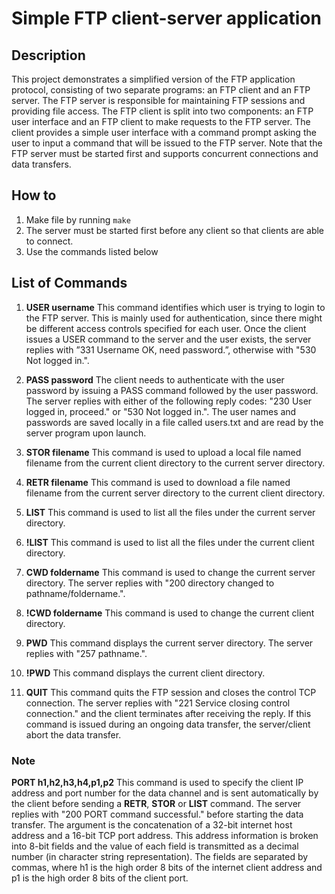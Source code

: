 # Simple FTP client-server application

## Description
This project demonstrates a simplified version of the FTP application protocol, consisting
of two separate programs: an FTP client and an FTP server. The FTP server is responsible for
maintaining FTP sessions and providing file access. The FTP client is split into two components:
an FTP user interface and an FTP client to make requests to the FTP server. The client provides
a simple user interface with a command prompt asking the user to input a command that will be issued to the FTP server.
Note that the FTP server must be started first and supports concurrent connections and data transfers.
## How to

1. Make file by running ```make```
2. The server must be started first before any client so that clients are able to connect.
3. Use the commands listed below

## List of Commands
1. **USER username** This command identifies which user is trying to login to the FTP server. This is
mainly used for authentication, since there might be different access controls specified for each
user. Once the client issues a USER command to the server and the user exists, the server
replies with ”331 Username OK, need password.”, otherwise with "530 Not logged in.".

2. **PASS password** The client needs to authenticate with the user password by issuing a PASS
command followed by the user password. The server replies with either of the following reply
codes: "230 User logged in, proceed." or "530 Not logged in.". The user names and passwords
are saved locally in a file called users.txt and are read by the server program upon
launch.

3. **STOR filename** This command is used to upload a local file named filename from the current client directory to the current server directory.

4. **RETR filename** This command is used to download a file named filename from the current server directory to the current client directory.

5. **LIST** This command is used to list all the files under the current server directory.

6. **!LIST** This command is used to list all the files under the current client directory.

7. **CWD foldername** This command is used to change the current server directory. The server replies with "200 directory changed to pathname/foldername.".

8. **!CWD foldername** This command is used to change the current client directory.

9. **PWD** This command displays the current server directory. The server replies with "257 pathname.".

10. **!PWD** This command displays the current client directory.

11. **QUIT** This command quits the FTP session and closes the control TCP connection. The server replies with "221 Service closing control connection." and the client terminates after receiving the reply. If this command is issued during an ongoing data transfer, the server/client abort the data transfer.


### Note
**PORT h1,h2,h3,h4,p1,p2** This command is used to specify the client IP address and port
number for the data channel and is sent automatically by the client before sending a **RETR**,
**STOR** or **LIST** command. The server replies with "200 PORT command successful." before
starting the data transfer. The argument is the concatenation of a 32-bit internet host address
and a 16-bit TCP port address. This address information is broken into 8-bit fields and the value
of each field is transmitted as a decimal number (in character string representation). The fields
are separated by commas, where h1 is the high order 8 bits of the internet client address and p1
is the high order 8 bits of the client port.

